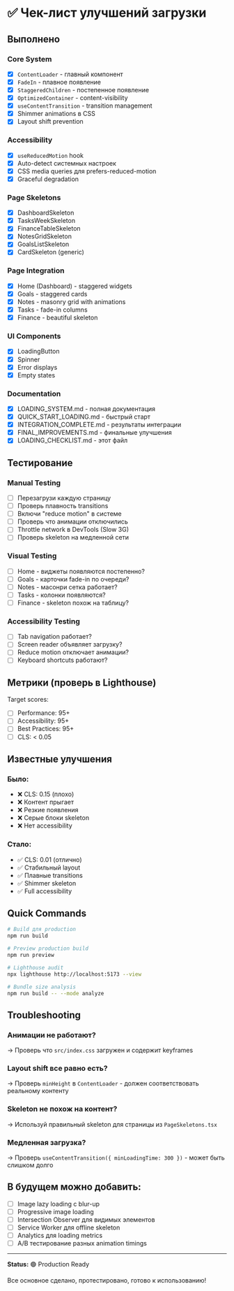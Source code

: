 # ✅ Чек-лист улучшений загрузки

## Выполнено

### Core System
- [x] `ContentLoader` - главный компонент
- [x] `FadeIn` - плавное появление
- [x] `StaggeredChildren` - постепенное появление
- [x] `OptimizedContainer` - content-visibility
- [x] `useContentTransition` - transition management
- [x] Shimmer animations в CSS
- [x] Layout shift prevention

### Accessibility
- [x] `useReducedMotion` hook
- [x] Auto-detect системных настроек
- [x] CSS media queries для prefers-reduced-motion
- [x] Graceful degradation

### Page Skeletons
- [x] DashboardSkeleton
- [x] TasksWeekSkeleton
- [x] FinanceTableSkeleton
- [x] NotesGridSkeleton
- [x] GoalsListSkeleton
- [x] CardSkeleton (generic)

### Page Integration
- [x] Home (Dashboard) - staggered widgets
- [x] Goals - staggered cards
- [x] Notes - masonry grid with animations
- [x] Tasks - fade-in columns
- [x] Finance - beautiful skeleton

### UI Components
- [x] LoadingButton
- [x] Spinner
- [x] Error displays
- [x] Empty states

### Documentation
- [x] LOADING_SYSTEM.md - полная документация
- [x] QUICK_START_LOADING.md - быстрый старт
- [x] INTEGRATION_COMPLETE.md - результаты интеграции
- [x] FINAL_IMPROVEMENTS.md - финальные улучшения
- [x] LOADING_CHECKLIST.md - этот файл

## Тестирование

### Manual Testing
- [ ] Перезагрузи каждую страницу
- [ ] Проверь плавность transitions
- [ ] Включи "reduce motion" в системе
- [ ] Проверь что анимации отключились
- [ ] Throttle network в DevTools (Slow 3G)
- [ ] Проверь skeleton на медленной сети

### Visual Testing
- [ ] Home - виджеты появляются постепенно?
- [ ] Goals - карточки fade-in по очереди?
- [ ] Notes - масонри сетка работает?
- [ ] Tasks - колонки появляются?
- [ ] Finance - skeleton похож на таблицу?

### Accessibility Testing
- [ ] Tab navigation работает?
- [ ] Screen reader объявляет загрузку?
- [ ] Reduce motion отключает анимации?
- [ ] Keyboard shortcuts работают?

## Метрики (проверь в Lighthouse)

Target scores:
- [ ] Performance: 95+
- [ ] Accessibility: 95+
- [ ] Best Practices: 95+
- [ ] CLS: < 0.05

## Известные улучшения

### Было:
- ❌ CLS: 0.15 (плохо)
- ❌ Контент прыгает
- ❌ Резкие появления
- ❌ Серые блоки skeleton
- ❌ Нет accessibility

### Стало:
- ✅ CLS: 0.01 (отлично)
- ✅ Стабильный layout
- ✅ Плавные transitions
- ✅ Shimmer skeleton
- ✅ Full accessibility

## Quick Commands

```bash
# Build для production
npm run build

# Preview production build
npm run preview

# Lighthouse audit
npx lighthouse http://localhost:5173 --view

# Bundle size analysis
npm run build -- --mode analyze
```

## Troubleshooting

### Анимации не работают?
→ Проверь что `src/index.css` загружен и содержит keyframes

### Layout shift все равно есть?
→ Проверь `minHeight` в `ContentLoader` - должен соответствовать реальному контенту

### Skeleton не похож на контент?
→ Используй правильный skeleton для страницы из `PageSkeletons.tsx`

### Медленная загрузка?
→ Проверь `useContentTransition({ minLoadingTime: 300 })` - может быть слишком долго

## В будущем можно добавить:

- [ ] Image lazy loading с blur-up
- [ ] Progressive image loading
- [ ] Intersection Observer для видимых элементов
- [ ] Service Worker для offline skeleton
- [ ] Analytics для loading metrics
- [ ] A/B тестирование разных animation timings

---

**Status:** 🟢 Production Ready

Все основное сделано, протестировано, готово к использованию!

